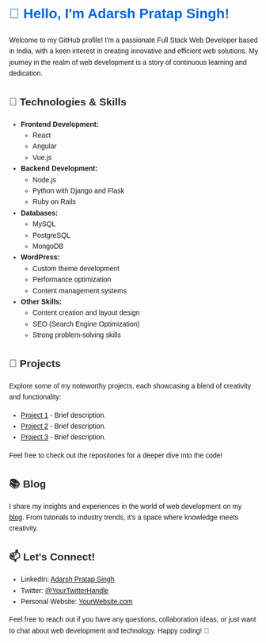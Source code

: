 <head>
  <meta charset="UTF-8">
  <meta name="viewport" content="width=device-width, initial-scale=1.0">
  <title>Adarsh Pratap Singh: GitHub Profile </title>
  <style>
    body {
      font-family: 'Arial', sans-serif;
      line-height: 1.6;
      margin: 20 px;
    }
    h1 {
      color: #0366d6;
    }
    h2 {
      color: #24292e;
    h3 {
      color: #6a737d;
    }
    p {
      color: #586069;
    }
    a {
      color: #0366d6;
      text-decoration: none;
    }
    a:hover {
      text-decoration: underline;
    }
    ul {
      list-style-type: none;
    }
  </style>
</head>
<body>

  <h1>👋 Hello, I'm Adarsh Pratap Singh!</h1>

  <p>Welcome to my GitHub profile! I'm a passionate Full Stack Web Developer based in India, with a keen interest in
creating innovative and efficient web solutions. My journey in the realm of web development is a story of continuous
    learning and dedication.</p>

  <h2>🔧 Technologies & Skills</h2>

  <ul>
    <li><strong>Frontend Development:</strong>
      <ul>
        <li>React</li>
        <li>Angular</li>
        <li>Vue.js</li>
      </ul>
    </li>
    <li><strong>Backend Development:</strong>
      <ul>
        <li>Node.js</li>
        <li>Python with Django and Flask</li>
        <li>Ruby on Rails</li>
      </ul>
    </li>
    <li><strong>Databases:</strong>
      <ul>
        <li>MySQL</li>
        <li>PostgreSQL</li>
        <li>MongoDB</li>
      </ul>
    </li>
    <li><strong>WordPress:</strong>
      <ul>
        <li>Custom theme development</li>
        <li>Performance optimization</li>
        <li>Content management systems</li>
      </ul>
    </li>
    <li><strong>Other Skills:</strong>
      <ul>
        <li>Content creation and layout design</li>
        <li>SEO (Search Engine Optimization)</li>
        <li>Strong problem-solving skills</li>
      </ul>
    </li>
  </ul>

  <h2>🚀 Projects</h2>

  <p>Explore some of my noteworthy projects, each showcasing a blend of creativity and functionality:</p>

  <ul>
    <li><a href="#">Project 1</a> - Brief description.</li>
    <li><a href="#">Project 2</a> - Brief description.</li>
    <li><a href="#">Project 3</a> - Brief description.</li>
  </ul>

  <p>Feel free to check out the repositories for a deeper dive into the code!</p>

  <h2>📚 Blog</h2>

  <p>I share my insights and experiences in the world of web development on my <a href="#">blog</a>. From tutorials to
    industry trends, it's a space where knowledge meets creativity.</p>

  <h2>📫 Let's Connect!</h2>

  <ul>
    <li>LinkedIn: <a href="#">Adarsh Pratap Singh</a></li>
    <li>Twitter: <a href="#">@YourTwitterHandle</a></li>
    <li>Personal Website: <a href="#">YourWebsite.com</a></li>
  </ul>

  <p>Feel free to reach out if you have any questions, collaboration ideas, or just want to chat about web development and
    technology. Happy coding! 🚀</p>

</body>

</html>
